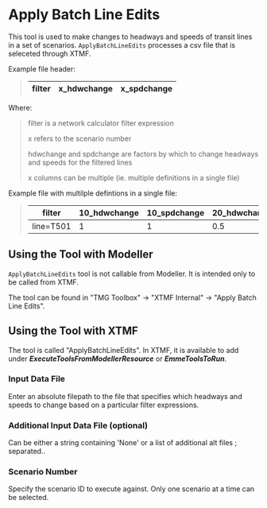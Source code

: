 # **Apply Batch Line Edits**
This tool is used to make changes to headways and speeds of transit lines in a set of scenarios. `ApplyBatchLineEdits` processes a csv file that is seleceted through XTMF.

Example file header:
> |filter|x_hdwchange|x_spdchange|
> |------|------|------|
<!-- > |line=T501|1|1| -->

Where:
>filter is a network calculator filter expression
>
>x refers to the scenario number
>
>hdwchange and spdchange are factors by which to change headways and speeds for the filtered lines
>
>x columns can be multiple (ie. multiple definitions in a single file)

Example file with multilple defintions in a single file:

> |filter|10_hdwchange|10_spdchange|20_hdwchange|20_spdchange|
> |------|------|------|------|------|
> |line=T501|1|1|0.5|1|


## **Using the Tool with Modeller**
`ApplyBatchLineEdits` tool is not callable from Modeller. It is intended only to be called from XTMF.

The tool can be found in "TMG Toolbox" -> "XTMF Internal" -> "Apply Batch Line Edits". 


## **Using the Tool with XTMF**
The tool is called "ApplyBatchLineEdits". In XTMF, it is available to add under ***ExecuteToolsFromModellerResource*** or ***EmmeToolsToRun***.

### Input Data File
Enter an absolute filepath to the file that specifies which headways and speeds to change based on a particular filter expressions. 

### Additional Input Data File (optional)
Can be either a string containing 'None' or a list of additional alt files ; separated..

### Scenario Number
Specify the scenario ID to execute against. Only one scenario at a time can be selected.
